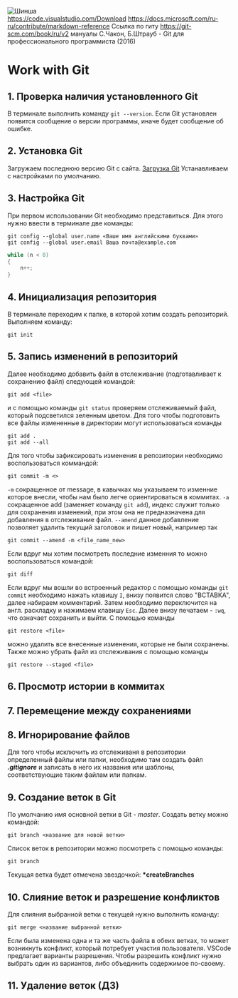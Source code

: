 ![Шинша](12.jpg)                   
https://code.visualstudio.com/Download
https://docs.microsoft.com/ru-ru/contribute/markdown-reference
Ссылка по гиту
https://git-scm.com/book/ru/v2
мануалы С.Чакон, Б.Штрауб - Git для профессионального программиста (2016)
                        
# Work with Git #
## 1. Проверка наличия установленного Git
В терминале выполнить команду `git --version`.
Если Git установлен появится сообщение о версии программы, иначе будет сообщение об ошибке.
## 2. Установка Git
Загружаем последнюю версию Git с сайта. [Загрузка Git](https://git-scm.com/downloads)
Устанавливаем с настройками по умолчанию.
## 3. Настройка Git
При первом использовании Git необходимо представиться. Для этого нужно ввести в терминале две команды:
```
git config --global user.name «Ваше имя английскими буквами»
git config --global user.email Ваша почта@example.com
```
```C#
while (n < 0)
{
    n++;
}
```
## 4. Инициализация репозитория
В терминале переходим к папке, в которой хотим создать репозиторий. Выполняем команду:
```
git init
```
## 5. Запись изменений в репозиторий
Далее необходимо добавить файл в отслеживание (подготавливает к сохранению файл) следующей командой:
```
git add <file>
```
и с помощью команды `git status` проверяем отслеживаемый файл, который подсветился зеленным цветом. Для того чтобы подготовить все файлы измененные в директории могут использоваться команды
```
git add .
git add --all
```
Для того чтобы зафиксировать изменения в репозитории необходимо воспользоваться коммандой:
```
git commit -m <>
```
`-m` сокращенное от message, в кавычках мы указываем то изменние которое внесли, чтобы нам было легче ориентироваться в коммитах.
`-a` сокращенное add (заменяет команду `git add`), индекс служит только для сохранения изменений, при этом она не предназначена для добавления в отслеживание файл.
`--amend` данное добавление позволяет удалить текущий заголовок и пишет новый, например так
```
git commit --amend -m <file_name_new>
```
Если вдруг мы хотим посмотреть последние изменния то можно воспользоваться командой:
```
git diff
```
Если вдруг мы вошли во встроенный редактор с помощью команды `git commit` необходимо нажать клавишу `I`, внизу появится слово "ВСТАВКА", далее набираем комментарий. Затем необходимо переключится на англ. раскладку и нажимаем клавишу `Esc`. Далее внизу печатаем - `:wq`, что означает сохранить и выйти.
С помощью команды 
```
git restore <file>
```
можно удалить все внесенные изменения, которые не были сохранены.
Также можно убрать файл из отслеживания с помощью команды
```
git restore --staged <file>
```
## 6. Просмотр истории в коммитах

## 7. Перемещение между сохранениями
## 8. Игнорирование файлов
Для того чтобы исключить из отслеживаня в репозитории определенный файлы или папки, необходимо там создать файл ***.gitignore*** и записать в него их названия или шаблоны, соответствующие таким файлам или папкам.
## 9. Создание веток в Git
По умолчанию имя основной ветки в Git - *master*.
Создать ветку можно командой:
```
git branch <название для новой ветки>
```
Список веток в репозитории можно посмотреть с помощью команды:
```
git branch
```
Текущая ветка будет отмечена звездочкой: **\*createBranches**

## 10. Слияние веток и разрешение конфликтов
Для слияния выбранной ветки с текущей нужно выполнить команду:
```
git merge <название выбранной ветки>
```
Если была изменена одна и та же часть файла в обеих ветках, то может возникнуть конфликт, который потребует участия пользователя.
VSCode предлагает варианты разрешения.
Чтобы разрешить конфликт нужно выбрать один из вариантов, либо объединить содержимое по-своему.

## 11. Удаление веток (ДЗ)